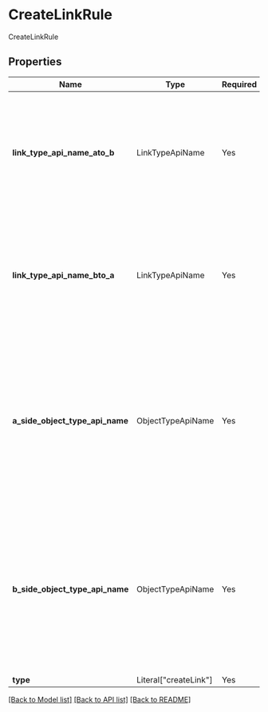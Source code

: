 # CreateLinkRule

CreateLinkRule

## Properties
Name | Type | Required | Description |
------------ | ------------- | ------------- | ------------- |
**link_type_api_name_ato_b** | LinkTypeApiName | Yes | The name of the link type in the API. To find the API name for your Link Type, check the **Ontology Manager** application.  |
**link_type_api_name_bto_a** | LinkTypeApiName | Yes | The name of the link type in the API. To find the API name for your Link Type, check the **Ontology Manager** application.  |
**a_side_object_type_api_name** | ObjectTypeApiName | Yes | The name of the object type in the API in camelCase format. To find the API name for your Object Type, use the `List object types` endpoint or check the **Ontology Manager**.  |
**b_side_object_type_api_name** | ObjectTypeApiName | Yes | The name of the object type in the API in camelCase format. To find the API name for your Object Type, use the `List object types` endpoint or check the **Ontology Manager**.  |
**type** | Literal["createLink"] | Yes | None |


[[Back to Model list]](../../README.md#documentation-for-models) [[Back to API list]](../../README.md#documentation-for-api-endpoints) [[Back to README]](../../README.md)
